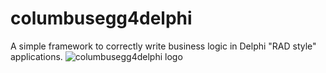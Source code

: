 # columbusegg4delphi
A simple framework to correctly write business logic in Delphi "RAD style" applications. 
![columbusegg4delphi logo](https://github.com/danieleteti/columbusegg4delphi/blob/master/resources/ColumbusEgg4DelphiLogo.png)
